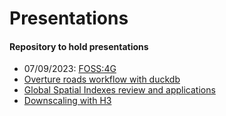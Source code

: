 # Presentations

<!-- if problems adding new pres from other repos, check: https://confluence.atlassian.com/bbkb/fix-error-fatal-no-url-found-for-submodule-path-in-gitmodules-1188400518.html -->

#### Repository to hold presentations

-   07/09/2023: <a href="https://ischlo.github.io/presentations/foss_pres"
    target="_blank">FOSS:4G</a>
-   <a href="https://ischlo.github.io/presentations/overture_roads"
    target="_blank">Overture roads workflow with duckdb</a>
-   <a href="https://ischlo.github.io/presentations/global_indexes"
    target="_blank">Global Spatial Indexes review and applications</a>
-   [Downscaling with H3](https://ischlo.github.io/presentations/down_scaling)
